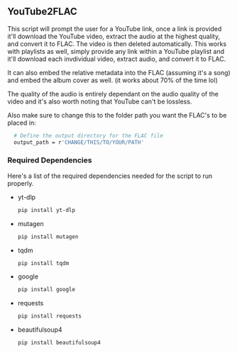 <!-- GETTING STARTED -->
## YouTube2FLAC

This script will prompt the user for a YouTube link, once a link is provided it'll download the YouTube video, extract the audio at the highest quality, and convert it to FLAC. The video is then deleted automatically. 
This works with playlists as well, simply provide any link within a YouTube playlist and it'll download each invdividual video, extract audio, and convert it to FLAC.

It can also embed the relative metadata into the FLAC (assuming it's a song) and embed the album cover as well. (it works about 70% of the time lol)

The quality of the audio is entirely dependant on the audio quality of the video and it's also worth noting that YouTube can't be lossless.

Also make sure to change this to the folder path you want the FLAC's to be placed in:
```sh
  # Define the output directory for the FLAC file
  output_path = r'CHANGE/THIS/TO/YOUR/PATH'
  ```

### Required Dependencies

Here's a list of the required dependencies needed for the script to run properly.
* yt-dlp
  ```sh
  pip install yt-dlp
  ```
* mutagen
  ```sh
  pip install mutagen
  ```
* tqdm
  ```sh
  pip install tqdm
  ```
* google
  ```sh
  pip install google
  ```
* requests
  ```sh
  pip install requests
  ```
* beautifulsoup4
  ```sh
  pip install beautifulsoup4
  ```
  
  
  
  
  
